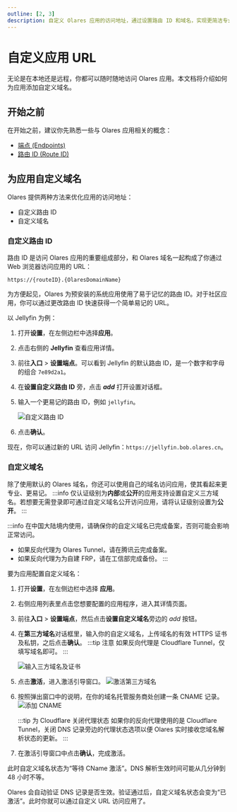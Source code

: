 ```yaml
---
outline: [2, 3]
description: 自定义 Olares 应用的访问地址，通过设置路由 ID 和域名，实现更简洁专业的应用访问方式。
---
```


# 自定义应用 URL
无论是在本地还是远程，你都可以随时随地访问 Olares 应用。本文档将介绍如何为应用添加自定义域名。

## 开始之前
在开始之前，建议你先熟悉一些与 Olares 应用相关的概念：

- [端点 (Endpoints)](../../../developer/concepts/network.md#端点)
- [路由 ID (Route ID)](../../../developer/concepts/network.md#路由-id)

## 为应用自定义域名

Olares 提供两种方法来优化应用的访问地址：
* 自定义路由 ID
* 自定义域名

### 自定义路由 ID
路由 ID 是访问 Olares 应用的重要组成部分，和 Olares 域名一起构成了你通过 Web 浏览器访问应用的 URL：

`https://{routeID}.{OlaresDomainName}`

为方便起见，Olares 为预安装的系统应用使用了易于记忆的路由 ID。对于社区应用，你可以通过更改路由 ID 快速获得一个简单易记的 URL。

以 Jellyfin 为例：

1. 打开**设置**，在左侧边栏中选择**应用**。
2. 点击右侧的 **Jellyfin** 查看应用详情。
3. 前往**入口** > **设置端点**。可以看到 Jellyfin 的默认路由 ID，是一个数字和字母的组合 `7e89d2a1`。
4. 在**设置自定义路由 ID** 旁，点击 **<i class="material-symbols-outlined">add</i>** 打开设置对话框。
5. 输入一个更易记的路由 ID，例如 `jellyfin`。

   ![自定义路由 ID](/images/zh/manual/tasks/custom-route-id.png#bordered)
6. 点击**确认**。

现在，你可以通过新的 URL 访问 Jellyfin：`https://jellyfin.bob.olares.cn`。

### 自定义域名

除了使用默认的 Olares 域名，你还可以使用自己的域名访问应用，使其看起来更专业、更易记。
:::info
仅认证级别为**内部**或**公开**的应用支持设置自定义三方域名。若想要无需登录即可通过自定义域名公开访问应用，请将认证级别设置为**公开**。
:::

:::info
在中国大陆境内使用，请确保你的自定义域名已完成备案，否则可能会影响正常访问。
- 如果反向代理为 Olares Tunnel，请在腾讯云完成备案。
- 如果反向代理为为自建 FRP，请在工信部完成备份。
:::

要为应用配置自定义域名：

1. 打开**设置**，在左侧边栏中选择 **应用**。
2. 右侧应用列表里点击您想要配置的应用程序，进入其详情页面。
3. 前往**入口** > **设置端点**，然后点击**设置自定义域名**旁边的 <i class="material-symbols-outlined">add</i> 按钮。
4. 在**第三方域名**对话框里，输入你的自定义域名，上传域名的有效 HTTPS 证书及私钥，之后点击**确认**。
   :::tip 注意
   如果反向代理是 Cloudflare Tunnel，仅填写域名即可。
   :::

   ![输入三方域名及证书](/images/zh/manual/olares/enter-custom-domain.jpeg#bordered)

5. 点击**激活**，进入激活引导窗口。
   ![激活第三方域名](/images/zh/manual/olares/activate-custom-domain.jpeg#bordered)

6. 按照弹出窗口中的说明，在你的域名托管服务商处创建一条 CNAME 记录。
   ![添加 CNAME](/images/zh/manual/olares/add-cname.png#bordered)

   :::tip 为 Cloudflare 关闭代理状态
   如果你的反向代理使用的是 Cloudflare Tunnel，关闭 DNS 记录旁边的代理状态选项以便 Olares 实时接收您域名解析状态的更新。
   :::

7. 在激活引导窗口中点击**确认**，完成激活。

此时自定义域名状态为“等待 CName 激活”。DNS 解析生效时间可能从几分钟到 48 小时不等。
   
Olares 会自动验证 DNS 记录是否生效。验证通过后，自定义域名状态会变为“已激活”。此时你就可以通过自定义 URL 访问应用了。